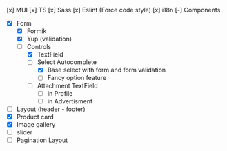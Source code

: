 [x] MUI
[x] TS
[x] Sass
[x] Eslint (Force code style)
[x] i18n
[-] Components
  - [x] Form
    - [x] Formik
    - [x] Yup (validation)
    - [ ] Controls
      - [x] TextField
      - [ ] Select Autocomplete
        - [x] Base select with form and form validation
        - [ ] Fancy option feature
      - [ ] Attachment TextField
        - [ ] in Profile
        - [ ] in Advertisment
  - [ ] Layout (header - footer)
  - [x] Product card
  - [x] Image gallery
  - [ ] slider
  - [ ] Pagination Layout
